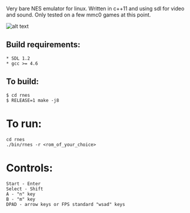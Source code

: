 Very bare NES emulator for linux. Written in c++11 and using sdl for video and sound. Only tested on a few mmc0 games at this point.

![alt text](http://imgur.com/5TjWNVa "Super Mario Brothers")

## Build requirements:
    * SDL 1.2
    * gcc >= 4.6

## To build:
    $ cd rnes
    $ RELEASE=1 make -j8

# To run:
    cd rnes
    ./bin/rnes -r <rom_of_your_choice>

# Controls:
    Start - Enter
    Select - Shift
    A - "n" key
    B - "m" key
    DPAD - arrow keys or FPS standard "wsad" keys


